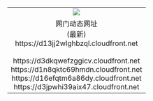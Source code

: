 ﻿<table>
  <tr></tr>
  <tr><td colspan=2 align=center><img src="https://d13jj2wlghbzql.cloudfront.net/Up/oGate.jpg" /></td></tr>
  <tr><td colspan=2 align=center>网门动态网址<br/>(最新)
<br>https://d13jj2wlghbzql.cloudfront.net
<br/>
<br>https://d3dkqwefzggicv.cloudfront.net
<br>https://d1n8qktc69hmdn.cloudfront.net
<br>https://d16efqtm6a86dy.cloudfront.net
<br>https://d3jpwhi39aix47.cloudfront.net
    </td>
  </tr>
</table>
